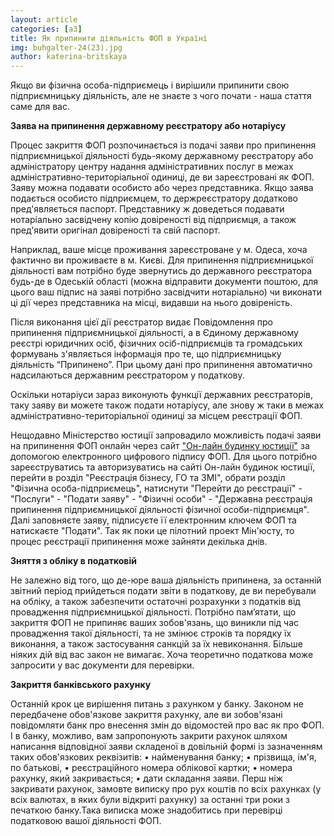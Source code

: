 ```yaml
---
layout: article
categories: [a3]
title: Як припинити діяльність ФОП в Україні
img: buhgalter-24(23).jpg
author: katerina-britskaya
---
```


Якщо ви фізична особа-підприємець і вирішили припинити свою підприємницьку діяльність, але не знаєте з чого почати - наша стаття саме для вас. 

**Заява на припинення державному реєстратору або нотаріусу**

Процес закриття ФОП розпочинається із подачі заяви про припинення підприємницької діяльності будь-якому державному реєстратору або
адміністратору центру надання адміністративних послуг в межах адміністративно-територіальної одиниці, де ви зареєстровані як ФОП. 
Заяву можна подавати особисто або через представника. Якщо заява подається особисто підприємцем, то держреєстратору додатково
пред'являється паспорт. Представнику ж доведеться подавати нотаріально засвідчену копію довіреності від підприємця, а також пред'явити
оригінал довіреності та свій паспорт.  

Наприклад,  ваше місце проживання зареєстроване у м. Одеса, хоча фактично ви проживаєте в м. Києві. Для припинення підприємницької
діяльності вам потрібно буде звернутись до державного реєстратора будь-де в Одеській області (можна відправити документи поштою, для
цього ваш підпис на заяві потрібно засвідчити нотаріально) чи виконати ці дії через представника на місці, видавши на нього довіреність. 

Після виконання цієї дії реєстратор видає Повідомлення про припинення підприємницької діяльності, а в Єдиному державному реєстрі
юридичних осіб, фізичних осіб-підприємців та громадських формувань з'являється інформація про те, що підприємницьку діяльність 
“Припинено”. При цьому дані про припинення автоматично надсилаються державним реєстратором у податкову.

Оскільки  нотаріуси зараз виконують функції державних реєстраторів, таку заяву ви можете також подати нотаріусу, але знову ж таки в
межах адміністративно-територіальної одиниці за місцем реєстрації ФОП. 

Нещодавно Міністерство юстиції запровадило можливість подачі заяви на припинення ФОП онлайн через сайт ["Он-лайн будинку юстиції"](https://online.minjust.gov.ua) за допомогою електронного цифрового підпису ФОП. Для цього потрібно зареєструватись та авторизуватись на
сайті Он-лайн будинок юстиції, перейти в розділ "Реєстрація бізнесу, ГО та ЗМІ", обрати розділ "Фізична особа-підприємець", натиснути
"Перейти до реєстрації" - "Послуги" - "Подати заяву" - "Фізичні особи" - "Державна реєстрація припинення підприємницької діяльності
фізичної особи-підприємця". Далі заповняєте заяву, підписуєте її електронним ключем ФОП та натискаєте "Подати". Так як поки це пілотний
проект Мін'юсту, то процес реєстрації припинення може зайняти декілька днів. 

**Зняття з обліку в податковій**

Не залежно від того, що де-юре ваша діяльність припинена, за останній звітний період прийдеться подати звіти в податкову, де ви
перебували на обліку, а також  забезпечити остаточні розрахунки з податків від провадження підприємницької діяльності.
Потрібно пам’ятати, що закриття ФОП не припиняє ваших зобов'язань, що виникли під час провадження такої діяльності, та не змінює строків
та порядку їх виконання, а також  застосування санкцій за їх невиконання.
Більше ніяких дій від вас закон не вимагає. Хоча теоретично податкова може запросити у вас документи для перевірки.

**Закриття банківського рахунку**

Останній крок це вирішення питань з рахунком у банку. Законом не передбачене обов'язкове закриття рахунку, але ви зобов'язані
повідомляти банк про внесення змін до відомостей про вас як про ФОП. І в банку, можливо, вам запропонують закрити рахунок шляхом
написання відповідної заяви складеної в довільній формі із зазначенням таких обов'язкових реквізитів:
•	найменування банку;
•	прізвища, ім'я, по батькові,
•	реєстраційного номера облікової картки;
•	номера рахунку, який закривається;
•	дати складання заяви.
Перш ніж закривати рахунок, замовте виписку про рух коштів по всіх рахунках (у всіх валютах, в яких були відкриті рахунку) за останні
три роки з печаткою банку.Така виписка може знадобитись при перевірці податковою вашої діяльності ФОП. 



